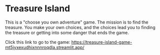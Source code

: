 # Treasure Island
This is a "choose you own adventure" game. The mission is to find the treasure. You make your own choices, and the choices lead you to finding the treasure or getting into some danger that ends the game.

Click this link to go to the game: https://treasure-island-game-mt5jyxexudhixnnnroqdla.streamlit.app/